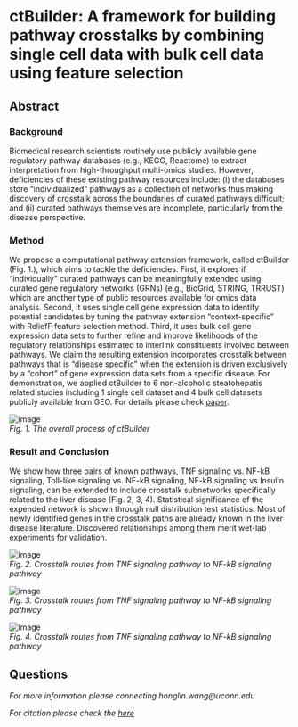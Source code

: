 # ctBuilder: A framework for building pathway crosstalks by combining single cell data with bulk cell data using feature selection

## Abstract

### Background
Biomedical research scientists routinely use publicly available gene regulatory pathway databases (e.g., KEGG, Reactome) to extract interpretation from high-throughput multi-omics studies.  However, deficiencies of these existing pathway resources include: (i) the databases store “individualized” pathways as a collection of networks thus making discovery of crosstalk across the boundaries of curated pathways difficult; and (ii) curated pathways themselves are incomplete, particularly from the disease perspective. 
### Method
We propose a computational pathway extension framework, called ctBuilder (Fig. 1.), which aims to tackle the deficiencies. First, it explores if “individually” curated pathways can be meaningfully extended using curated gene regulatory networks (GRNs) (e.g., BioGrid, STRING, TRRUST) which are another type of public resources available for omics data analysis. Second, it uses single cell gene expression data to identify potential candidates by tuning the pathway extension “context-specific” with ReliefF feature selection method. Third, it uses bulk cell gene expression data sets to further refine and improve likelihoods of the regulatory relationships estimated to interlink constituents involved between pathways. We claim the resulting extension incorporates crosstalk between pathways that is “disease specific” when the extension is driven exclusively by a “cohort” of gene expression data sets from a specific disease. For demonstration, we applied ctBuilder to 6 non-alcoholic steatohepatis related studies including 1 single cell dataset and 4 bulk cell datasets publicly available from GEO. For details please check <a href="https://ieeexplore.ieee.org/document/9669811">paper</a>.

![image](https://user-images.githubusercontent.com/114254986/215357548-27d7261d-c6e1-4980-a2f8-183ef496e44b.png)<br>
*Fig. 1. The overall process of ctBuilder*


### Result and Conclusion
We show how three pairs of known pathways, TNF signaling vs. NF-kB signaling, Toll-like signaling vs. NF-kB signaling, NF-kB signaling vs Insulin signaling, can be extended to include crosstalk subnetworks specifically related to the liver disease (Fig. 2, 3, 4). Statistical significance of the expended network is shown through null distribution test statistics. Most of newly identified genes in the crosstalk paths are already known in the liver disease literature. Discovered relationships among them merit wet-lab experiments for validation.

![image](https://user-images.githubusercontent.com/114254986/215357583-6233275c-7b4d-4761-8441-d65f9ada100b.png)<br>
*Fig. 2. Crosstalk routes from TNF signaling pathway to NF-kB signaling pathway*

![image](https://user-images.githubusercontent.com/114254986/215357604-6e37091f-9f83-40cb-b96f-1ea1eb945e1b.png)<br>
*Fig. 3. Crosstalk routes from TNF signaling pathway to NF-kB signaling pathway*

![image](https://user-images.githubusercontent.com/114254986/215357608-d9bfc749-bd26-4018-a8cd-82f819354a62.png)<br>
*Fig. 4. Crosstalk routes from TNF signaling pathway to NF-kB signaling pathway*


## Questions
<p><em>For more information please connecting honglin.wang@uconn.edu</em></p>
<p><em>For citation please check the <a href="https://ieeexplore.ieee.org/document/9669811">here</a></p>
